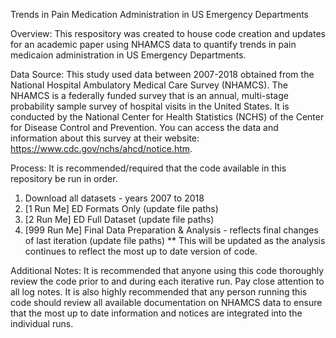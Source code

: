 Trends in Pain Medication Administration in US Emergency Departments

Overview:
This respository was created to house code creation and updates for an academic paper using NHAMCS data to quantify trends in pain medicaion administration in US Emergency Departments.

Data Source:
This study used data between 2007-2018 obtained from the National Hospital Ambulatory Medical Care Survey (NHAMCS). The NHAMCS is a federally funded survey that is an annual, multi-stage probability sample survey of hospital visits in the United States. It is conducted by the National Center for Health Statistics (NCHS) of the Center for Disease Control and Prevention. You can access the data and information about this survey at their website: https://www.cdc.gov/nchs/ahcd/notice.htm.

Process:
It is recommended/required that the code available in this repository be run in order.
1) Download all datasets - years 2007 to 2018
2) [1 Run Me] ED Formats Only (update file paths)
3) [2 Run Me] ED Full Dataset (update file paths)
4) [999 Run Me] Final Data Preparation & Analysis - reflects final changes of last iteration (update file paths)
** This will be updated as the analysis continues to reflect the most up to date version of code.

Additional Notes:
It is recommended that anyone using this code thoroughly review the code prior to and during each iterative run. Pay close attention to all log notes. It is also highly recommended that any person running this code should review all available documentation on NHAMCS data to ensure that the most up to date information and notices are integrated into the individual runs. 
